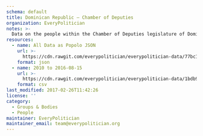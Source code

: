 ```yaml
---
schema: default
title: Dominican Republic — Chamber of Deputies
organization: EveryPolitician
notes: >-
  Data on the people within the Chamber of Deputies legislature of Dominican Republic.
resources:
  - name: All Data as Popolo JSON
    url: >-
      https://cdn.rawgit.com/everypolitician/everypolitician-data/77bc1b2cfa87caba67bc9e5f07eef09a340e2bd2/data/Dominican_Republic/Diputados/ep-popolo-v1.0.json
    format: json
  - name: 2010 to 2016-08-15
    url: >-
      https://cdn.rawgit.com/everypolitician/everypolitician-data/1bdb936b65cff60facc43ae425b3edff80b89441/data/Dominican_Republic/Diputados/term-2010.csv
    format: csv
last_modified: 2017-02-26T11:42:26
license: ''
category:
  - Groups & Bodies
  - People
maintainer: EveryPolitician
maintainer_email: team@everypolitician.org
---
```

